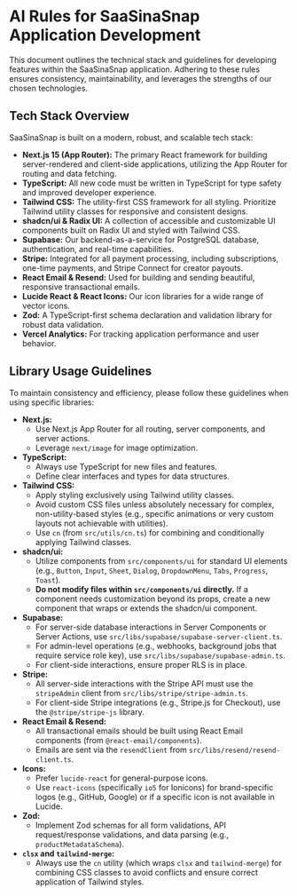 # AI Rules for SaaSinaSnap Application Development

This document outlines the technical stack and guidelines for developing features within the SaaSinaSnap application. Adhering to these rules ensures consistency, maintainability, and leverages the strengths of our chosen technologies.

## Tech Stack Overview

SaaSinaSnap is built on a modern, robust, and scalable tech stack:

*   **Next.js 15 (App Router):** The primary React framework for building server-rendered and client-side applications, utilizing the App Router for routing and data fetching.
*   **TypeScript:** All new code must be written in TypeScript for type safety and improved developer experience.
*   **Tailwind CSS:** The utility-first CSS framework for all styling. Prioritize Tailwind utility classes for responsive and consistent designs.
*   **shadcn/ui & Radix UI:** A collection of accessible and customizable UI components built on Radix UI and styled with Tailwind CSS.
*   **Supabase:** Our backend-as-a-service for PostgreSQL database, authentication, and real-time capabilities.
*   **Stripe:** Integrated for all payment processing, including subscriptions, one-time payments, and Stripe Connect for creator payouts.
*   **React Email & Resend:** Used for building and sending beautiful, responsive transactional emails.
*   **Lucide React & React Icons:** Our icon libraries for a wide range of vector icons.
*   **Zod:** A TypeScript-first schema declaration and validation library for robust data validation.
*   **Vercel Analytics:** For tracking application performance and user behavior.

## Library Usage Guidelines

To maintain consistency and efficiency, please follow these guidelines when using specific libraries:

*   **Next.js:**
    *   Use Next.js App Router for all routing, server components, and server actions.
    *   Leverage `next/image` for image optimization.
*   **TypeScript:**
    *   Always use TypeScript for new files and features.
    *   Define clear interfaces and types for data structures.
*   **Tailwind CSS:**
    *   Apply styling exclusively using Tailwind utility classes.
    *   Avoid custom CSS files unless absolutely necessary for complex, non-utility-based styles (e.g., specific animations or very custom layouts not achievable with utilities).
    *   Use `cn` (from `src/utils/cn.ts`) for combining and conditionally applying Tailwind classes.
*   **shadcn/ui:**
    *   Utilize components from `src/components/ui` for standard UI elements (e.g., `Button`, `Input`, `Sheet`, `Dialog`, `DropdownMenu`, `Tabs`, `Progress`, `Toast`).
    *   **Do not modify files within `src/components/ui` directly.** If a component needs customization beyond its props, create a new component that wraps or extends the shadcn/ui component.
*   **Supabase:**
    *   For server-side database interactions in Server Components or Server Actions, use `src/libs/supabase/supabase-server-client.ts`.
    *   For admin-level operations (e.g., webhooks, background jobs that require service role key), use `src/libs/supabase/supabase-admin.ts`.
    *   For client-side interactions, ensure proper RLS is in place.
*   **Stripe:**
    *   All server-side interactions with the Stripe API must use the `stripeAdmin` client from `src/libs/stripe/stripe-admin.ts`.
    *   For client-side Stripe integrations (e.g., Stripe.js for Checkout), use the `@stripe/stripe-js` library.
*   **React Email & Resend:**
    *   All transactional emails should be built using React Email components (from `@react-email/components`).
    *   Emails are sent via the `resendClient` from `src/libs/resend/resend-client.ts`.
*   **Icons:**
    *   Prefer `lucide-react` for general-purpose icons.
    *   Use `react-icons` (specifically `io5` for Ionicons) for brand-specific logos (e.g., GitHub, Google) or if a specific icon is not available in Lucide.
*   **Zod:**
    *   Implement Zod schemas for all form validations, API request/response validations, and data parsing (e.g., `productMetadataSchema`).
*   **`clsx` and `tailwind-merge`:**
    *   Always use the `cn` utility (which wraps `clsx` and `tailwind-merge`) for combining CSS classes to avoid conflicts and ensure correct application of Tailwind styles.